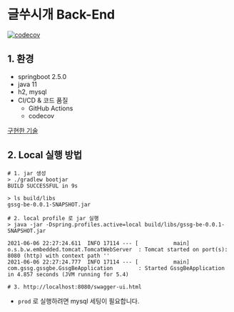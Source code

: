 # 글쑤시개 Back-End

[![codecov](https://codecov.io/gh/Dogcument/gssg-be/branch/master/graph/badge.svg?token=R1MG8FC6BQ)](https://codecov.io/gh/Dogcument/gssg-be)

## 1. 환경

- springboot 2.5.0
- java 11
- h2, mysql
- CI/CD & 코드 품질
    - GitHub Actions
    - codecov

[구현한 기술](https://github.com/Dogcument/gssg-be/wiki/%EA%B5%AC%ED%98%84%ED%95%9C-%EA%B8%B0%EC%88%A0)

## 2. Local 실행 방법

```shell
# 1. jar 생성
> ./gradlew bootjar
BUILD SUCCESSFUL in 9s

> ls build/libs
gssg-be-0.0.1-SNAPSHOT.jar

# 2. local profile 로 jar 실행
> java -jar -Dspring.profiles.active=local build/libs/gssg-be-0.0.1-SNAPSHOT.jar

2021-06-06 22:27:24.611  INFO 17114 --- [           main] o.s.b.w.embedded.tomcat.TomcatWebServer  : Tomcat started on port(s): 8080 (http) with context path ''
2021-06-06 22:27:24.777  INFO 17114 --- [           main] com.gssg.gssgbe.GssgBeApplication        : Started GssgBeApplication in 4.857 seconds (JVM running for 5.4)

# 3. http://localhost:8080/swagger-ui.html
```

- `prod` 로 실행하려면 mysql 세팅이 필요합니다.

